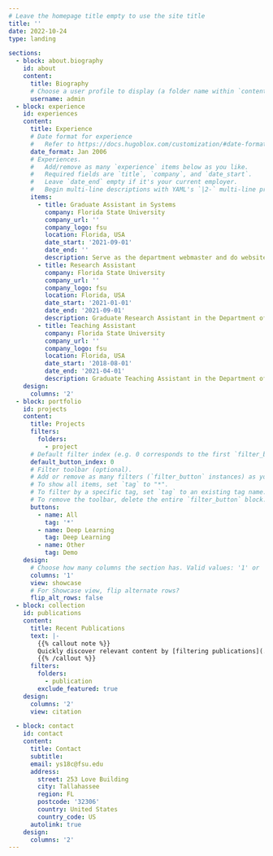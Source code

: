 ```yaml
---
# Leave the homepage title empty to use the site title
title: ''
date: 2022-10-24
type: landing

sections:
  - block: about.biography
    id: about
    content:
      title: Biography
      # Choose a user profile to display (a folder name within `content/authors/`)
      username: admin
  - block: experience
    id: experiences
    content:
      title: Experience
      # Date format for experience
      #   Refer to https://docs.hugoblox.com/customization/#date-format
      date_format: Jan 2006
      # Experiences.
      #   Add/remove as many `experience` items below as you like.
      #   Required fields are `title`, `company`, and `date_start`.
      #   Leave `date_end` empty if it's your current employer.
      #   Begin multi-line descriptions with YAML's `|2-` multi-line prefix.
      items:
        - title: Graduate Assistant in Systems
          company: Florida State University
          company_url: ''
          company_logo: fsu
          location: Florida, USA
          date_start: '2021-09-01'
          date_end: ''
          description: Serve as the department webmaster and do website programming, updating, design, content re-factoring, and database administration.
        - title: Research Assistant
          company: Florida State University
          company_url: ''
          company_logo: fsu
          location: Florida, USA
          date_start: '2021-01-01'
          date_end: '2021-09-01'
          description: Graduate Research Assistant in the Department of Computer Science.
        - title: Teaching Assistant
          company: Florida State University
          company_url: ''
          company_logo: fsu
          location: Florida, USA
          date_start: '2018-08-01'
          date_end: '2021-04-01'
          description: Graduate Teaching Assistant in the Department of Computer Science.
    design:
      columns: '2'
  - block: portfolio
    id: projects
    content:
      title: Projects
      filters:
        folders:
          - project
      # Default filter index (e.g. 0 corresponds to the first `filter_button` instance below).
      default_button_index: 0
      # Filter toolbar (optional).
      # Add or remove as many filters (`filter_button` instances) as you like.
      # To show all items, set `tag` to "*".
      # To filter by a specific tag, set `tag` to an existing tag name.
      # To remove the toolbar, delete the entire `filter_button` block.
      buttons:
        - name: All
          tag: '*'
        - name: Deep Learning
          tag: Deep Learning
        - name: Other
          tag: Demo
    design:
      # Choose how many columns the section has. Valid values: '1' or '2'.
      columns: '1'
      view: showcase
      # For Showcase view, flip alternate rows?
      flip_alt_rows: false
  - block: collection
    id: publications
    content:
      title: Recent Publications
      text: |-
        {{% callout note %}}
        Quickly discover relevant content by [filtering publications](./publication/).
        {{% /callout %}}
      filters:
        folders:
          - publication
        exclude_featured: true
    design:
      columns: '2'
      view: citation

  - block: contact
    id: contact
    content:
      title: Contact
      subtitle:
      email: ys18c@fsu.edu
      address:
        street: 253 Love Building
        city: Tallahassee
        region: FL
        postcode: '32306'
        country: United States
        country_code: US
      autolink: true
    design:
      columns: '2'
---
```


